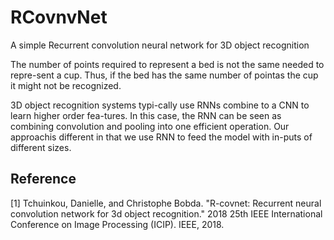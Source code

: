 # RCovnvNet

A simple Recurrent convolution neural network for 3D object recognition

The number of points required to represent a bed is not the same needed to repre-sent a cup. Thus, if the bed has the same number of pointas the cup it might not be recognized.  

3D object recognition systems typi-cally use RNNs combine to a CNN to learn higher order fea-tures. In this case, the RNN can be seen as combining convolution and pooling into one efficient operation. Our approachis different in that we use RNN to feed the model with in-puts of different sizes. 




## Reference
[1] Tchuinkou, Danielle, and Christophe Bobda. "R-covnet: Recurrent neural convolution network for 3d object recognition." 2018 25th IEEE International Conference on Image Processing (ICIP). IEEE, 2018.
